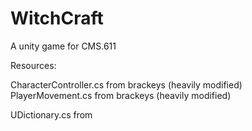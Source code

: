 # WitchCraft
A unity game for CMS.611



Resources:

CharacterController.cs from brackeys (heavily modified)
PlayerMovement.cs from brackeys (heavily modified)

UDictionary.cs from 